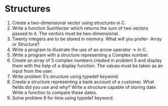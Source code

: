 # Structures

1. Create a two-dimensional vector using structures in C.
2. Write a function SumVector which returns the sum of two vectors passed to it. The vectors must be two-dimensional.
3. Twenty integers are to be stored in memory. What will you prefer- Array or Structure?
4. Write a program to illustrate the use of an arrow operator -> in C.
5. Write a program with a structure representing a Complex number.
6. Create an array of 5 complex numbers created in problem 5 and display them with the help of a display function. The values must be taken as an input from the user.
7. Write problem 5’s structure using typedef keyword.
8. Create a structure representing a bank account of a customer. What fields did you use and why?
Write a structure capable of storing date. Write a function to compare those dates.
9. Solve problem 9 for time using typedef keyword.